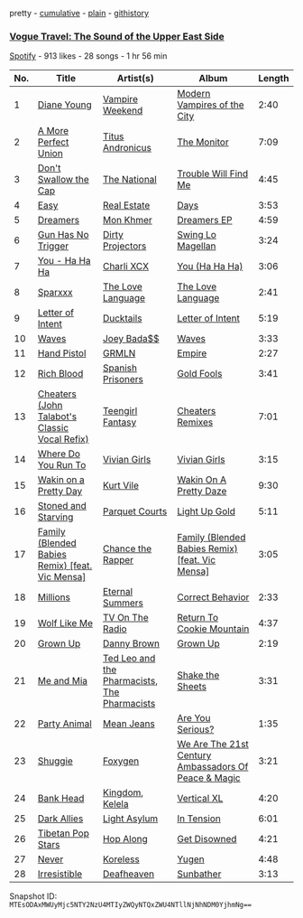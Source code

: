 pretty - [cumulative](/playlists/cumulative/61T3llVc7dJDCZf1SR72c0.md) - [plain](/playlists/plain/61T3llVc7dJDCZf1SR72c0) - [githistory](https://github.githistory.xyz/mackorone/spotify-playlist-archive/blob/main/playlists/plain/61T3llVc7dJDCZf1SR72c0)

### [Vogue Travel: The Sound of the Upper East Side](https://open.spotify.com/playlist/61T3llVc7dJDCZf1SR72c0)

> 

[Spotify](https://open.spotify.com/user/spotify) - 913 likes - 28 songs - 1 hr 56 min

| No. | Title | Artist(s) | Album | Length |
|---|---|---|---|---|
| 1 | [Diane Young](https://open.spotify.com/track/104pmtTQOlmW8Zt2BipGKH) | [Vampire Weekend](https://open.spotify.com/artist/5BvJzeQpmsdsFp4HGUYUEx) | [Modern Vampires of the City](https://open.spotify.com/album/2Qi2SySN2ePZwMLDSv9Krn) | 2:40 |
| 2 | [A More Perfect Union](https://open.spotify.com/track/5XgUwP0KHtV0ERDTDD0mEt) | [Titus Andronicus](https://open.spotify.com/artist/5lJ4XQ2hlPlxACN7q3xKL1) | [The Monitor](https://open.spotify.com/album/6NUpRcLLoLzBWcko0kzPms) | 7:09 |
| 3 | [Don't Swallow the Cap](https://open.spotify.com/track/0QEHU0ZccfSXYUpF2iVUab) | [The National](https://open.spotify.com/artist/2cCUtGK9sDU2EoElnk0GNB) | [Trouble Will Find Me](https://open.spotify.com/album/2JhR4tjuc3MIKa8v2JaKze) | 4:45 |
| 4 | [Easy](https://open.spotify.com/track/3bNkoKG0ciA4qc1oTINlWe) | [Real Estate](https://open.spotify.com/artist/41SQP16hv1TioVYqdckmxT) | [Days](https://open.spotify.com/album/2atm9XvDoORbpwCz3xIRWO) | 3:53 |
| 5 | [Dreamers](https://open.spotify.com/track/3WJdV2n1kRcq7r6CawLD87) | [Mon Khmer](https://open.spotify.com/artist/5afSolEBLisjeoPb46xWXA) | [Dreamers EP](https://open.spotify.com/album/5BivnOWPsguaA2ORG6PioS) | 4:59 |
| 6 | [Gun Has No Trigger](https://open.spotify.com/track/3NPLGXmxIdRl0RXnMdPqUp) | [Dirty Projectors](https://open.spotify.com/artist/5VF0YkVLeVD4ytyiyVSIiF) | [Swing Lo Magellan](https://open.spotify.com/album/1WhF5ZiI5V5laq2nGLoF99) | 3:24 |
| 7 | [You \- Ha Ha Ha](https://open.spotify.com/track/0rmGeXHRPFO050ddZqwlDq) | [Charli XCX](https://open.spotify.com/artist/25uiPmTg16RbhZWAqwLBy5) | [You \(Ha Ha Ha\)](https://open.spotify.com/album/5ptQwgezoSBcNsX4EwRUzY) | 3:06 |
| 8 | [Sparxxx](https://open.spotify.com/track/2ZBQ1dP7SzmiHzWAGRAupW) | [The Love Language](https://open.spotify.com/artist/44OridJEgBZRRGJXQfOScR) | [The Love Language](https://open.spotify.com/album/5KNCe0jHzXNBQuxBMqZMql) | 2:41 |
| 9 | [Letter of Intent](https://open.spotify.com/track/6zGfhp3gNqllNAGF9973s0) | [Ducktails](https://open.spotify.com/artist/5FQbU5Lrb4pFcW45ZgZzMx) | [Letter of Intent](https://open.spotify.com/album/3ehAVNA6rhaTUr5g6q6n1a) | 5:19 |
| 10 | [Waves](https://open.spotify.com/track/1fb6b2Mas9q2mWxJazzeRI) | [Joey Bada$$](https://open.spotify.com/artist/2P5sC9cVZDToPxyomzF1UH) | [Waves](https://open.spotify.com/album/2R6wefBXnMzCkRoqD7FdNk) | 3:33 |
| 11 | [Hand Pistol](https://open.spotify.com/track/5vvYMFTofMtcyMS9CmBYRO) | [GRMLN](https://open.spotify.com/artist/3RE9lrTTbnp2GUwHrGS40f) | [Empire](https://open.spotify.com/album/0DyDceUdgSjH119Fxfaprd) | 2:27 |
| 12 | [Rich Blood](https://open.spotify.com/track/1R8pRYzLvpRtgDglBWotVD) | [Spanish Prisoners](https://open.spotify.com/artist/1np79cXxjY87jZbtt2d0mO) | [Gold Fools](https://open.spotify.com/album/3KoZOsiw0U8515O6Ueullx) | 3:41 |
| 13 | [Cheaters \(John Talabot's Classic Vocal Refix\)](https://open.spotify.com/track/6xSGgrkVzYGu9iCxaOKbTa) | [Teengirl Fantasy](https://open.spotify.com/artist/6Y7sP6UmEue4Ym3m5HqK8X) | [Cheaters Remixes](https://open.spotify.com/album/467lmII7b3TL7pV6fFkfMs) | 7:01 |
| 14 | [Where Do You Run To](https://open.spotify.com/track/1ImdBUOBB4DvOOUTXgnzDJ) | [Vivian Girls](https://open.spotify.com/artist/0WkO9Px6qQCM7so8lYvaCv) | [Vivian Girls](https://open.spotify.com/album/0SPJvYiT9flvWZfVdvj9CU) | 3:15 |
| 15 | [Wakin on a Pretty Day](https://open.spotify.com/track/3cSlU4ZH4wzb5pM7wI1k3f) | [Kurt Vile](https://open.spotify.com/artist/5gspAQIAH8nJUrMYgXjCJ2) | [Wakin On A Pretty Daze](https://open.spotify.com/album/2imxOfDIDk2voAYCZP88u2) | 9:30 |
| 16 | [Stoned and Starving](https://open.spotify.com/track/1NyTUDcWBYPCUxeY3UKbpD) | [Parquet Courts](https://open.spotify.com/artist/23NIwARd4vPbxt3wwNnJ6k) | [Light Up Gold](https://open.spotify.com/album/7p1ydiRQ7EOYgp4iWPdG3n) | 5:11 |
| 17 | [Family \(Blended Babies Remix\) \[feat\. Vic Mensa\]](https://open.spotify.com/track/0ykDCKXBs5onPLJ5gaHqly) | [Chance the Rapper](https://open.spotify.com/artist/1anyVhU62p31KFi8MEzkbf) | [Family \(Blended Babies Remix\) \[feat\. Vic Mensa\]](https://open.spotify.com/album/0OwKvDUrDNlHqMSmfaMVjq) | 3:05 |
| 18 | [Millions](https://open.spotify.com/track/54rfgRNB2J6O9PYqCS4SYc) | [Eternal Summers](https://open.spotify.com/artist/5szugh1HJRxG0iT4sBwFaA) | [Correct Behavior](https://open.spotify.com/album/7u5mHAGG0hEOkybpPXTN5j) | 2:33 |
| 19 | [Wolf Like Me](https://open.spotify.com/track/7e7KneZN3eFpHyfo9DOJyf) | [TV On The Radio](https://open.spotify.com/artist/3HJIB8sYPyxrFGuwvKXSLR) | [Return To Cookie Mountain](https://open.spotify.com/album/3YaVD2hO7KCFZZAontt2YD) | 4:37 |
| 20 | [Grown Up](https://open.spotify.com/track/5ic68M3jaJTEUcEIh5PcqX) | [Danny Brown](https://open.spotify.com/artist/7aA592KWirLsnfb5ulGWvU) | [Grown Up](https://open.spotify.com/album/0ppIg1GbwtR3C4BD3MjTfR) | 2:19 |
| 21 | [Me and Mia](https://open.spotify.com/track/4vBO3iPTa7yH88pqdMyOhw) | [Ted Leo and the Pharmacists](https://open.spotify.com/artist/5hbH3dvtk49g07qpc1QwPe), [The Pharmacists](https://open.spotify.com/artist/2JrLdBWO6jnASggehtnkKL) | [Shake the Sheets](https://open.spotify.com/album/07ZJma4DINFMI3a8XhsJIA) | 3:31 |
| 22 | [Party Animal](https://open.spotify.com/track/5F4Fsu0NeruGbxy5jHiDtH) | [Mean Jeans](https://open.spotify.com/artist/13AtNEGnTdCmKZ90HJqgsC) | [Are You Serious?](https://open.spotify.com/album/2eYkh0DOJeFJvA80gjttxY) | 1:35 |
| 23 | [Shuggie](https://open.spotify.com/track/4xONa2vsxsDJr4xZxc18I8) | [Foxygen](https://open.spotify.com/artist/55LHFEtIplWhsfyWZUwkf4) | [We Are The 21st Century Ambassadors Of Peace & Magic](https://open.spotify.com/album/2PvrxQzGjHFSOBKX2KqLBL) | 3:21 |
| 24 | [Bank Head](https://open.spotify.com/track/5BdSApBxtLlGjrarGKS7Aj) | [Kingdom](https://open.spotify.com/artist/1ofhNTFMyFVSs62cJWG0oj), [Kelela](https://open.spotify.com/artist/1U0sIzpRtDkvu1hXXzxh60) | [Vertical XL](https://open.spotify.com/album/45ExKEujXX6n47QDRhMPNG) | 4:20 |
| 25 | [Dark Allies](https://open.spotify.com/track/3nvMVJAHo9snRFYI5swjZx) | [Light Asylum](https://open.spotify.com/artist/2y98d6N81pArQNXYvkupr8) | [In Tension](https://open.spotify.com/album/2QV2fXrrBJR2VPyBVLi9Qj) | 6:01 |
| 26 | [Tibetan Pop Stars](https://open.spotify.com/track/4i3g8H5DlmwCp4zA7u5aWr) | [Hop Along](https://open.spotify.com/artist/3yYUV3hkJit05YIUEODqgp) | [Get Disowned](https://open.spotify.com/album/3aa4jaOcNZxdPfZr71nUfV) | 4:21 |
| 27 | [Never](https://open.spotify.com/track/4IUMNDQmNL70HXudrew4OQ) | [Koreless](https://open.spotify.com/artist/3TsEEdpuuCN1G0dPxV4uOA) | [Yugen](https://open.spotify.com/album/0kK61choezyv9hdcrmeh1r) | 4:48 |
| 28 | [Irresistible](https://open.spotify.com/track/3EAUSlUzVTLhxLn8Fhpz5V) | [Deafheaven](https://open.spotify.com/artist/4XpPveeg7RuYS3CgLo75t9) | [Sunbather](https://open.spotify.com/album/2kKXGWaCEl06EKZ4DxBJIT) | 3:13 |

Snapshot ID: `MTEsODAxMWUyMjc5NTY2NzU4MTIyZWQyNTQxZWU4NTllNjNhNDM0YjhmNg==`